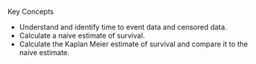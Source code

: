 Key Concepts
* Understand and identify time to event data and censored data.
* Calculate a naive estimate of survival.
* Calculate the Kaplan Meier estimate of survival and compare it to the naive estimate.
